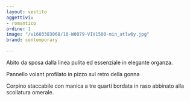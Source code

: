 ```yaml
---
layout: vestito
aggettivi:
- romantico
ordine: 1
image: "/v1603383068/10-W0079-VIV1500-min_atlw6y.jpg"
brand: contemporary

---
```

Abito da sposa dalla linea pulita ed essenziale in elegante organza.

Pannello volant profilato in pizzo sul retro della gonna

Corpino staccabile con manica a tre quarti bordata in raso abbinato alla scollatura omerale.
